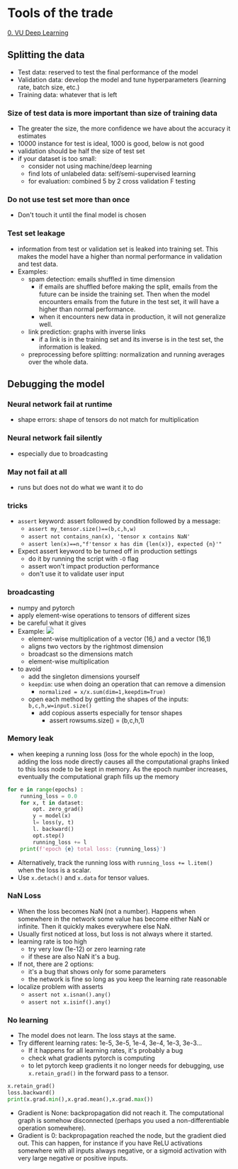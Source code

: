 # Tools of the trade

[0. VU Deep Learning](0.%20VU%20Deep%20Learning.md)

## Splitting the data

- Test data: reserved to test the final performance of the model
- Validation data: develop the model and tune hyperparameters (learning rate, batch size, etc.)
- Training data: whatever that is left

### Size of test data is more important than size of training data

- The greater the size, the more confidence we have about the accuracy it estimates
- 10000 instance for test is ideal, 1000 is good, below is not good
- validation should be half the size of test set
- if your dataset is too small:
	- consider not using machine/deep learning
	- find lots of unlabeled data: self/semi-supervised learning
	- for evaluation: combined 5 by 2 cross validation F testing

### Do not use test set more than once

- Don't touch it until the final model is chosen

### Test set leakage

- information from test or validation set is leaked into training set. This makes the model have a higher than normal performance in validation and test data.
- Examples:
	- spam detection: emails shuffled in time dimension
		- if emails are shuffled before making the split, emails from the future can be inside the training set. Then when the model encounters emails from the future in the test set, it will have a higher than normal performance.
		- when it encounters new data in production, it will not generalize well.
	- link prediction: graphs with inverse links
		- if a link is in the training set and its inverse is in the test set, the information is leaked.
	- preprocessing before splitting: normalization and running averages over the whole data.

## Debugging the model

### Neural network fail at runtime

- shape errors: shape of tensors do not match for multiplication

### Neural network fail silently

- especially due to broadcasting

### May not fail at all

- runs but does not do what we want it to do

### tricks

- `assert` keyword: assert followed by condition followed by a message:
	- `assert my_tensor.size()==(b,c,h,w)`
	- `assert not contains_nan(x), 'tensor x contains NaN'`
	- `assert len(x)==n,"f'tensor x has dim {len(x)}, expected {n}'"`
- Expect assert keyword to be turned off in production settings
	- do it by running the script with `-O` flag
	- assert won't impact production performance
	- don't use it to validate user input

### broadcasting

- numpy and pytorch
- apply element-wise operations to tensors of different sizes
- be careful what it gives
- Example: ![](Pasted%20image%2020241201204656.png)
	- element-wise multiplication of a vector (16,) and a vector (16,1)
	- aligns two vectors by the rightmost dimension
	- broadcast so the dimensions match
	- element-wise multiplication
- to avoid
	- add the singleton dimensions yourself
	- `keepdim`: use when doing an operation that can remove a dimension
		- `normalized = x/x.sum(dim=1,keepdim=True)`
	- open each method by getting the shapes of the inputs: `b,c,h,w=input.size()`
		- add copious asserts especially for tensor shapes
			- assert rowsums.size() = (b,c,h,1)

### Memory leak

- when keeping a running loss (loss for the whole epoch) in the loop, adding the loss node directly causes all the computational graphs linked to this loss node to be kept in memory. As the epoch number increases, eventually the computational graph fills up the memory

``` python
for e in range(epochs) :
	running_loss = 0.0
	for x, t in dataset:
		opt. zero_grad()
		y = model(x)
		l= loss(y, t)
		l. backward()
		opt.step()
		running_loss += l
	print(f'epoch {e} total loss: {running_loss}')
```

- Alternatively, track the running loss with `running_loss += l.item()` when the loss is a scalar. 
- Use `x.detach()` and `x.data` for tensor values.

### NaN Loss

- When the loss becomes NaN (not a number). Happens when somewhere in the network some value has become either NaN or infinite. Then it quickly makes everywhere else NaN.
- Usually first noticed at loss, but loss is not always where it started.
- learning rate is too high
	- try very low (1e-12) or zero learning rate
	- if these are also NaN it's a bug.
- If not, there are 2 options:
	- it's a bug that shows only for some parameters
	- the network is fine so long as you keep the learning rate reasonable
- localize problem with asserts
	- `assert not x.isnan().any()`
	- `assert not x.isinf().any()`

### No learning

- The model does not learn. The loss stays at the same.
- Try different learning rates: 1e-5, 3e-5, 1e-4, 3e-4, 1e-3, 3e-3...
	- If it happens for all learning rates, it's probably a bug
	- check what gradients pytorch is computing
	- to let pytorch keep gradients it no longer needs for debugging, use `x.retain_grad()` in the forward pass to a tensor.
``` python
x.retain_grad()
loss.backward()
print(x.grad.min(),x.grad.mean(),x.grad.max())
```
- Gradient is None: backpropagation did not reach it. The computational graph is somehow disconnected (perhaps you used a non-differentiable operation somewhere).
- Gradient is 0: backpropagation reached the node, but the gradient died out. This can happen, for instance if you have ReLU activations somewhere with all inputs always negative, or a sigmoid activation with very large negative or positive inputs.